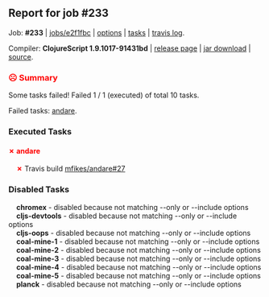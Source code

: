 ## Report for job #233

Job: **#233** | [jobs/e2f1fbc](https://github.com/cljs-oss/canary/commit/e2f1fbcdb98fd484b7701e4d458aae3b15a61fd7) | [options](options.edn) | [tasks](tasks.edn) | [travis log](https://travis-ci.org/cljs-oss/canary/builds/334426521).

Compiler: **ClojureScript 1.9.1017-91431bd** | [release page](https://github.com/cljs-oss/canary/releases/tag/r1.9.1017-91431bd) | [jar download](https://github.com/cljs-oss/canary/releases/download/r1.9.1017-91431bd/clojurescript-1.9.1017-91431bd.jar) | [source](https://github.com/clojure/clojurescript/commit/91431bd556f7a11db59319fcc082737a448f651e).

### <b style='color:red'>☹ Summary</b>

Some tasks failed! Failed 1 / 1 (executed) of total 10 tasks.

Failed tasks: [andare](#-andare).

### Executed Tasks

#### <b style='color:red'>&#x2717; andare</b>
&nbsp;&nbsp;&nbsp;&nbsp;<b style='color:red'>&#x2717;</b> Travis build [mfikes/andare#27](https://travis-ci.org/mfikes/andare/builds/334427758)<br>

### Disabled Tasks

&nbsp;&nbsp;&nbsp;&nbsp;**chromex** - disabled because not matching --only or --include options<br>
&nbsp;&nbsp;&nbsp;&nbsp;**cljs-devtools** - disabled because not matching --only or --include options<br>
&nbsp;&nbsp;&nbsp;&nbsp;**cljs-oops** - disabled because not matching --only or --include options<br>
&nbsp;&nbsp;&nbsp;&nbsp;**coal-mine-1** - disabled because not matching --only or --include options<br>
&nbsp;&nbsp;&nbsp;&nbsp;**coal-mine-2** - disabled because not matching --only or --include options<br>
&nbsp;&nbsp;&nbsp;&nbsp;**coal-mine-3** - disabled because not matching --only or --include options<br>
&nbsp;&nbsp;&nbsp;&nbsp;**coal-mine-4** - disabled because not matching --only or --include options<br>
&nbsp;&nbsp;&nbsp;&nbsp;**coal-mine-5** - disabled because not matching --only or --include options<br>
&nbsp;&nbsp;&nbsp;&nbsp;**planck** - disabled because not matching --only or --include options<br>